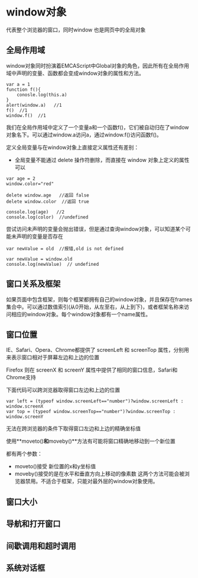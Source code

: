 # window对象
代表整个浏览器的窗口，同时window 也是网页中的全局对象
## 全局作用域

window对象同时扮演着EMCAScript中Global对象的角色，因此所有在全局作用域中声明的变量、函数都会变成window对象的属性和方法。 

```
var a = 1
function f(){
    conosle.log(this.a)
}
alert(window.a)   //1
f()  //1
window.f()  //1 
```
我们在全局作用域中定义了一个变量a和一个函数f()，它们被自动归在了window对象名下。可以通过window.a访问a，通过window.f()访问函数f()。

定义全局变量与在window对象上直接定义属性还有差别：
- 全局变量不能通过 delete 操作符删除，而直接在 window 对象上定义的属性可以
```
var age = 2
window.color="red"

delete window.age   //返回 false
delete window.color  //返回 true

console.log(age)   //2
console.log(color)  //undefined
```

尝试访问未声明的变量会抛出错误，但是通过查询window对象，可以知道某个可能未声明的变量是否存在

```
var newValue = old  //报错,old is not defined
  
var newValue = window.old
console.log(newValue)  // undefined
```

## 窗口关系及框架

如果页面中包含框架，则每个框架都拥有自己的window对象，并且保存在frames集合中。可以通过数值索引(从0开始，从左至右，从上到下)，或者框架名称来访问相应的window对象。每个window对象都有一个name属性。

## 窗口位置

IE、Safari、Opera、Chrome都提供了 screenLeft 和 screenTop 属性，分别用来表示窗口相对于屏幕左边和上边的位置

Firefox 则在 screenX 和 screenY 属性中提供了相同的窗口信息，Safari和Chrome支持

下面代码可以跨浏览器取得窗口左边和上边的位置
```
var left = (typeof window.screenLeft=="number")?window.screenLeft : window.screenX
var top = (typeof window.screenTop=="number")?window.screenTop : window.screenY
```
无法在跨浏览器的条件下取得窗口左边和上边的精确坐标值

使用**moveto()**和**moveby()**方法有可能将窗口精确地移动到一个新位置

都有两个参数：
- moveto()接受 新位置的x和y坐标值
- moveby()接受的是在水平和垂直方向上移动的像素数
这两个方法可能会被浏览器禁用。不适合于框架，只能对最外层的window对象使用。

## 窗口大小

## 导航和打开窗口

## 间歇调用和超时调用

## 系统对话框



